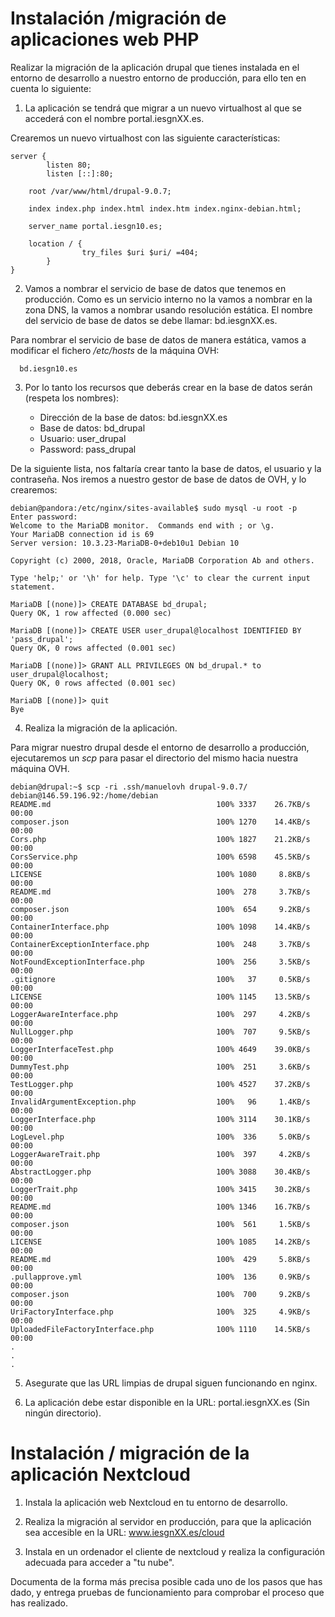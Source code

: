 # Instalación /migración de aplicaciones web PHP

Realizar la migración de la aplicación drupal que tienes instalada en el 
entorno de desarrollo a nuestro entorno de producción, para ello ten en 
cuenta lo siguiente:

1. La aplicación se tendrá que migrar a un nuevo virtualhost al que se 
accederá con el nombre portal.iesgnXX.es.

Crearemos un nuevo virtualhost con las siguiente características:

```
server {
        listen 80;
        listen [::]:80;
        
	root /var/www/html/drupal-9.0.7;
        
	index index.php index.html index.htm index.nginx-debian.html;
        
	server_name portal.iesgn10.es;
        
	location / {
                try_files $uri $uri/ =404;
        }
}
```

2. Vamos a nombrar el servicio de base de datos que tenemos en producción. 
Como es un servicio interno no la vamos a nombrar en la zona DNS, la vamos 
a nombrar usando resolución estática. El nombre del servicio de base de 
datos se debe llamar: bd.iesgnXX.es.

Para nombrar el servicio de base de datos de manera estática, vamos a modificar el
fichero _/etc/hosts_ de la máquina OVH:

```
  bd.iesgn10.es
```


3. Por lo tanto los recursos que deberás crear en la base de datos serán 
(respeta los nombres):

   * Dirección de la base de datos: bd.iesgnXX.es
   * Base de datos: bd_drupal
   * Usuario: user_drupal
   * Password: pass_drupal

De la siguiente lista, nos faltaría crear tanto la base de datos, el usuario y la
contraseña. Nos iremos a nuestro gestor de base de datos de OVH, y lo crearemos:

```
debian@pandora:/etc/nginx/sites-available$ sudo mysql -u root -p 
Enter password: 
Welcome to the MariaDB monitor.  Commands end with ; or \g.
Your MariaDB connection id is 69
Server version: 10.3.23-MariaDB-0+deb10u1 Debian 10

Copyright (c) 2000, 2018, Oracle, MariaDB Corporation Ab and others.

Type 'help;' or '\h' for help. Type '\c' to clear the current input statement.

MariaDB [(none)]> CREATE DATABASE bd_drupal;
Query OK, 1 row affected (0.000 sec)

MariaDB [(none)]> CREATE USER user_drupal@localhost IDENTIFIED BY 'pass_drupal';
Query OK, 0 rows affected (0.001 sec)

MariaDB [(none)]> GRANT ALL PRIVILEGES ON bd_drupal.* to user_drupal@localhost;
Query OK, 0 rows affected (0.001 sec)

MariaDB [(none)]> quit
Bye
```

4. Realiza la migración de la aplicación.

Para migrar nuestro drupal desde el entorno de desarrollo a producción, 
ejecutaremos un _scp_ para pasar el directorio del mismo hacia nuestra máquina 
OVH.

```
debian@drupal:~$ scp -ri .ssh/manuelovh drupal-9.0.7/ debian@146.59.196.92:/home/debian
README.md                                     100% 3337    26.7KB/s   00:00
composer.json                                 100% 1270    14.4KB/s   00:00
Cors.php                                      100% 1827    21.2KB/s   00:00
CorsService.php                               100% 6598    45.5KB/s   00:00
LICENSE                                       100% 1080     8.8KB/s   00:00
README.md                                     100%  278     3.7KB/s   00:00
composer.json                                 100%  654     9.2KB/s   00:00
ContainerInterface.php                        100% 1098    14.4KB/s   00:00
ContainerExceptionInterface.php               100%  248     3.7KB/s   00:00
NotFoundExceptionInterface.php                100%  256     3.5KB/s   00:00
.gitignore                                    100%   37     0.5KB/s   00:00
LICENSE                                       100% 1145    13.5KB/s   00:00
LoggerAwareInterface.php                      100%  297     4.2KB/s   00:00
NullLogger.php                                100%  707     9.5KB/s   00:00
LoggerInterfaceTest.php                       100% 4649    39.0KB/s   00:00
DummyTest.php                                 100%  251     3.6KB/s   00:00
TestLogger.php                                100% 4527    37.2KB/s   00:00
InvalidArgumentException.php                  100%   96     1.4KB/s   00:00
LoggerInterface.php                           100% 3114    30.1KB/s   00:00
LogLevel.php                                  100%  336     5.0KB/s   00:00
LoggerAwareTrait.php                          100%  397     4.2KB/s   00:00
AbstractLogger.php                            100% 3088    30.4KB/s   00:00
LoggerTrait.php                               100% 3415    30.2KB/s   00:00
README.md                                     100% 1346    16.7KB/s   00:00
composer.json                                 100%  561     1.5KB/s   00:00
LICENSE                                       100% 1085    14.2KB/s   00:00
README.md                                     100%  429     5.8KB/s   00:00
.pullapprove.yml                              100%  136     0.9KB/s   00:00
composer.json                                 100%  700     9.2KB/s   00:00
UriFactoryInterface.php                       100%  325     4.9KB/s   00:00
UploadedFileFactoryInterface.php              100% 1110    14.5KB/s   00:00
.
.
.

```

5. Asegurate que las URL limpias de drupal siguen funcionando en nginx.

6. La aplicación debe estar disponible en la URL: portal.iesgnXX.es (Sin 
ningún directorio).

# Instalación / migración de la aplicación Nextcloud

1. Instala la aplicación web Nextcloud en tu entorno de desarrollo.

2. Realiza la migración al servidor en producción, para que la aplicación sea 
accesible en la URL: www.iesgnXX.es/cloud

3. Instala en un ordenador el cliente de nextcloud y realiza la configuración 
adecuada para acceder a "tu nube".

Documenta de la forma más precisa posible cada uno de los pasos que has dado, 
y entrega pruebas de funcionamiento para comprobar el proceso que has realizado.
